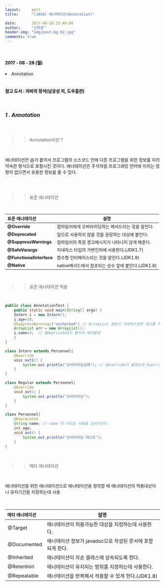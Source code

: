 ```yaml
---
layout:     post
title:      "[JAVA] 에너테이션(Annotation)"

date:       2017-08-28 23:40:00
author:     "신희준"
header-img: "img/post-bg-02.jpg"
comments: true
---
```

<br>
<H4 style ="font-weight:bold; color : black">2017 - 08 - 28 (월)</H4>

<li>Annotation</li>


<br>
<H4 style ="font-weight:bold; color:black;">참고 도서 : 자바의 정석(남궁성 저, 도우출판)</H4>
<br>

<h5 style = "font-size: 17px; font-weight : bold;">1 . Annotation</h5>
<br>

>>Annotation이란 ?

<br>
<p>
애너테이션은 @가 붙어서 프로그램의 소스코드 안에 다른 프로그램을 위한 정보를 미리 약속한 형식으로 포함시킨 것이다. 애너테이션은 주석처럼 프로그래밍 언어에 미치는 영향이 없으면서 유용한 정보를 줄 수 있다.
</p>
<br>
<br>

>>표준 에너테이션

<br>
<table style="font-size:14px;">
  <thead>
    <tr>
      <th style="text-align: left">표준 애너테이션</th>
      <th style="text-align: left"><center>설명</center></th>
    </tr>
  </thead>
  <tbody>
    <tr>
      <td style="text-align: left"><strong>@Override</strong></td>
      <td style="text-align: left">컴파일러에게 오버라이딩하는 메서드라는 것을 알린다.</td>
    </tr>
    <tr>
      <td style="text-align: left"><strong>@Deprecated</strong></td>
      <td style="text-align: left">앞으로 사용하지 않을 것을 권장하는 대상에 붙인다.</td>
    </tr>
    <tr>
      <td style="text-align: left"><strong>@SuppressWarnings</strong></td>
      <td style="text-align: left">컴파일러의 특정 경고메시지가 나타나지 않게 해준다.</td>
    </tr>
    <tr>
      <td style="text-align: left"><strong>@SafeVarargs</strong></td>
      <td style="text-align: left">지네릭스 타입의 가변인자에 사용한다.(JDK1.7)</td>
    </tr>
    <tr>
      <td style="text-align: left"><strong>@FunctionalInterface</strong></td>
      <td style="text-align: left">함수형 인터페이스라는 것을 알린다.(JDK1.8)</td>
    </tr>
    <tr>
      <td style="text-align: left"><strong>@Native</strong></td>
      <td style="text-align: left">native메서드에서 참조되는 상수 앞에 붙인다.(JDK1.8)</td>
    </tr>
  </tbody>
</table>


<br>

>> 표준 에너테이션 적용

<br>

~~~java
public class AnnotationTest {
	public static void main(String[] args) {
	Intern i = new Intern();
	i.age=20;
	@SuppressWarnings("unchecked") // ArrayList 생성시 지네릭스관련 경고를 억제한다.
	ArrayList arr = new ArrayList();
	i.name=3;  // @Depricated가 붙어서 에러발생
	}
}

class Intern extends Personnel{
	@Override
	voic ovt1() {
		System.out.println("오버라이딩실패"); // @Override가 붙었는데 Override 시 메서드명이 다를 경우 에러를 표시한다.
	}
}

class Regular extends Personnel{
	@Override
	void ovt() {
		System.out.println("오버라이딩");
	}
}

class Personnel{
	@Deprecated
	String name; // name 의 더이상 사용을 금지시킨다.
	int age;
	void ovt() {
		System.out.println("오버라이딩 테스트");
	}
}
~~~

<br>

>>메타 에너테이션

<br>
<p>에너테이션을 위한 애너테이션으로 애너테이션을 정의할 때 애너테이션의 적용대상이나 유지기간을 지정하는데 사용</p>

<br>


<table>
  <thead>
    <tr>
      <th style="text-align: left; font-size:14px;">메타 애너테이션</th>
      <th style="text-align: left"><center>설명</center></th>
    </tr>
  </thead>
  <tbody>
    <tr>
      <td style="text-align: left">@Target</td>
      <td style="text-align: left">애너테이션이 적용가능한 대상을 지정하는데 사용한다.</td>
    </tr>
    <tr>
      <td style="text-align: left">@Documented</td>
      <td style="text-align: left">애너테이션 정보가 javadoc으로 작성된 문서에 포함되게 한다.</td>
    </tr>
    <tr>
      <td style="text-align: left">@Inherited</td>
      <td style="text-align: left">애너테이션이 자손 클래스에 상속되도록 한다.</td>
    </tr>
    <tr>
      <td style="text-align: left">@Retention</td>
      <td style="text-align: left">애너테이션이 유지되는 범위를 지정하는데 사용한다.</td>
    </tr>
    <tr>
      <td style="text-align: left">@Repeatable</td>
      <td style="text-align: left">애너테이션을 반복해서 적용할 수 있게 한다.(JDK1.8)</td>
    </tr>
  </tbody>
</table>

<br><br>
